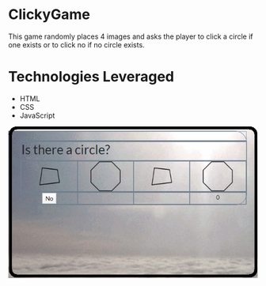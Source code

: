 # ClickyGame

This game randomly places 4 images and asks the player to click a circle if one exists or to click no if no circle exists.

# Technologies Leveraged

* HTML
* CSS
* JavaScript

![photo](photo.png)